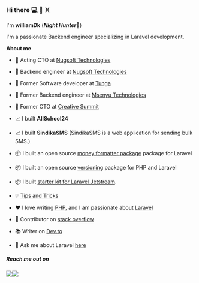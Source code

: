 ### Hi there :computer: :muscle: :pisces:

I'm **williamDk** (**_Night Hunter_**:bow_and_arrow:)


I'm a passionate Backend engineer specializing in Laravel development.

**About me**

- 💼 Acting CTO at [Nugsoft Technologies](https://nugsoft.com/)
  
- 💼 Backend engineer at [Nugsoft Technologies](https://nugsoft.com/)

- 💼 Former Software developer at [Tunga](https://tunga.io/dev-profile/2557/Asaba/)

- 💼 Former Backend engineer at [Msenyu Technologies](https://msenyu.com/)

- 💼 Former CTO at [Creative Summit](https://creativesummit.xyz/)
 
- 📈 I built **AllSchool24** 

- 📈 I built **SindikaSMS** (SindikaSMS is a web application for sending bulk SMS.)

 
- 📦 I built an open source [money formatter package](https://github.com/Williamug/money-formatter) package for Laravel
- 📦 I built an open source [versioning](https://github.com/Williamug/versioning) package for PHP and Laravel
- 📦 I built [starter kit for Laravel Jetstream](https://github.com/Williamug/jetstream-laravel-starter-kit).

- 💡 [Tips and Tricks](https://github.com/Williamug/tips-and-tricks)


- ❤️ I love writing [PHP](https://www.php.net/), and I am passionate about [Laravel](https://www.laravel.com)

- 🫶 Contributor on [stack overflow](https://stackoverflow.com/users/10679298/williamdk)
- 📚 Writer on [Dev.to](https://dev.to/williamdk)

- 💬 Ask me about Laravel [here](https://twitter.com/WilliamAsaba)


##### Reach me out on 
<p><img src="https://img.shields.io/twitter/url?style=social&url=https%3A%2F%2Fwww.twitter.com%2FWilliamAsaba"><img src="https://img.shields.io/badge/github-follow-blue"></p>

